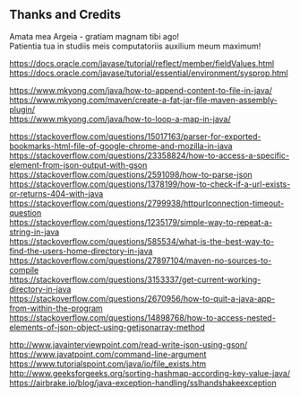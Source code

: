 Thanks and Credits
--------------------------------------------------------------------------------
Amata mea Argeia - gratiam magnam tibi ago!  
Patientia tua in studiis meis computatoriis auxilium meum maximum!  

https://docs.oracle.com/javase/tutorial/reflect/member/fieldValues.html  
https://docs.oracle.com/javase/tutorial/essential/environment/sysprop.html  

https://www.mkyong.com/java/how-to-append-content-to-file-in-java/  
https://www.mkyong.com/maven/create-a-fat-jar-file-maven-assembly-plugin/  
https://www.mkyong.com/java/how-to-loop-a-map-in-java/  

https://stackoverflow.com/questions/15017163/parser-for-exported-bookmarks-html-file-of-google-chrome-and-mozilla-in-java  
https://stackoverflow.com/questions/23358824/how-to-access-a-specific-element-from-json-output-with-gson  
https://stackoverflow.com/questions/2591098/how-to-parse-json  
https://stackoverflow.com/questions/1378199/how-to-check-if-a-url-exists-or-returns-404-with-java  
https://stackoverflow.com/questions/2799938/httpurlconnection-timeout-question  
https://stackoverflow.com/questions/1235179/simple-way-to-repeat-a-string-in-java  
https://stackoverflow.com/questions/585534/what-is-the-best-way-to-find-the-users-home-directory-in-java  
https://stackoverflow.com/questions/27897104/maven-no-sources-to-compile  
https://stackoverflow.com/questions/3153337/get-current-working-directory-in-java  
https://stackoverflow.com/questions/2670956/how-to-quit-a-java-app-from-within-the-program  
https://stackoverflow.com/questions/14898768/how-to-access-nested-elements-of-json-object-using-getjsonarray-method  

http://www.javainterviewpoint.com/read-write-json-using-gson/  
https://www.javatpoint.com/command-line-argument  
https://www.tutorialspoint.com/java/io/file_exists.htm  
http://www.geeksforgeeks.org/sorting-hashmap-according-key-value-java/  
https://airbrake.io/blog/java-exception-handling/sslhandshakeexception  
